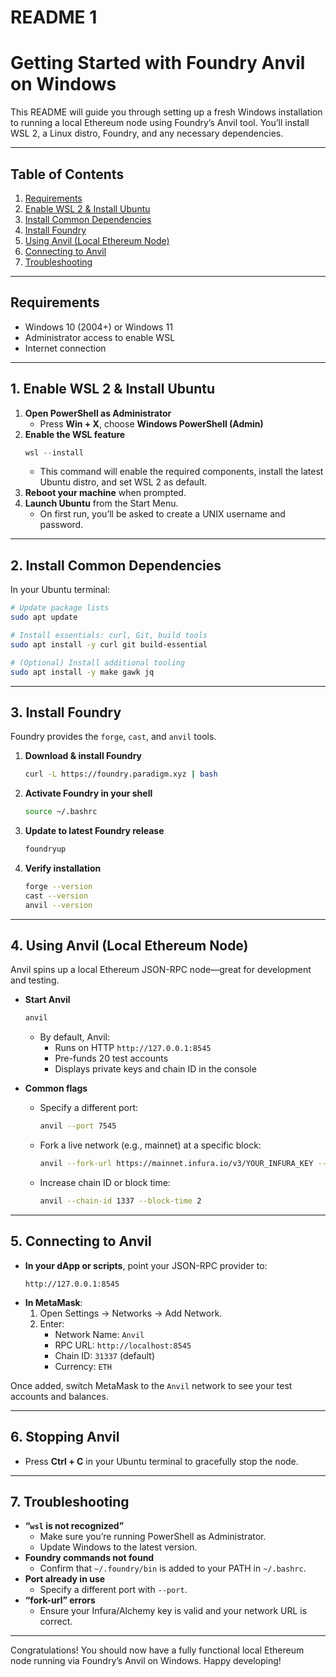 # README 1
# Getting Started with Foundry Anvil on Windows

This README will guide you through setting up a fresh Windows installation to running a local Ethereum node using Foundry’s Anvil tool. You’ll install WSL 2, a Linux distro, Foundry, and any necessary dependencies.

---

## Table of Contents

1. [Requirements](#requirements)  
2. [Enable WSL 2 & Install Ubuntu](#enable-wsl-2--install-ubuntu)  
3. [Install Common Dependencies](#install-common-dependencies)  
4. [Install Foundry](#install-foundry)  
5. [Using Anvil (Local Ethereum Node)](#using-anvil-local-ethereum-node)  
6. [Connecting to Anvil](#connecting-to-anvil)  
7. [Troubleshooting](#troubleshooting)  

---

## Requirements

- Windows 10 (2004+) or Windows 11  
- Administrator access to enable WSL  
- Internet connection  

---

## 1. Enable WSL 2 & Install Ubuntu

1. **Open PowerShell as Administrator**  
   - Press **Win + X**, choose **Windows PowerShell (Admin)**
2. **Enable the WSL feature**  
   ```powershell
   wsl --install
   ```
   - This command will enable the required components, install the latest Ubuntu distro, and set WSL 2 as default.
3. **Reboot your machine** when prompted.
4. **Launch Ubuntu** from the Start Menu.  
   - On first run, you’ll be asked to create a UNIX username and password.

---

## 2. Install Common Dependencies

In your Ubuntu terminal:

```bash
# Update package lists
sudo apt update

# Install essentials: curl, Git, build tools
sudo apt install -y curl git build-essential

# (Optional) Install additional tooling
sudo apt install -y make gawk jq
```

---

## 3. Install Foundry

Foundry provides the `forge`, `cast`, and `anvil` tools.

1. **Download & install Foundry**  
   ```bash
   curl -L https://foundry.paradigm.xyz | bash
   ```
2. **Activate Foundry in your shell**  
   ```bash
   source ~/.bashrc
   ```
3. **Update to latest Foundry release**  
   ```bash
   foundryup
   ```
4. **Verify installation**  
   ```bash
   forge --version
   cast --version
   anvil --version
   ```

---

## 4. Using Anvil (Local Ethereum Node)

Anvil spins up a local Ethereum JSON-RPC node—great for development and testing.

- **Start Anvil**  
  ```bash
  anvil
  ```
  - By default, Anvil:
    - Runs on HTTP `http://127.0.0.1:8545`
    - Pre-funds 20 test accounts
    - Displays private keys and chain ID in the console

- **Common flags**  
  - Specify a different port:  
    ```bash
    anvil --port 7545
    ```
  - Fork a live network (e.g., mainnet) at a specific block:  
    ```bash
    anvil --fork-url https://mainnet.infura.io/v3/YOUR_INFURA_KEY --fork-block-number 17000000
    ```
  - Increase chain ID or block time:  
    ```bash
    anvil --chain-id 1337 --block-time 2
    ```

---

## 5. Connecting to Anvil

- **In your dApp or scripts**, point your JSON-RPC provider to:
  ```
  http://127.0.0.1:8545
  ```
- **In MetaMask**:
  1. Open Settings → Networks → Add Network.  
  2. Enter:
     - Network Name: `Anvil`  
     - RPC URL: `http://localhost:8545`  
     - Chain ID: `31337` (default)  
     - Currency: `ETH`

Once added, switch MetaMask to the `Anvil` network to see your test accounts and balances.

---

## 6. Stopping Anvil

- Press **Ctrl + C** in your Ubuntu terminal to gracefully stop the node.

---

## 7. Troubleshooting

- **“`wsl` is not recognized”**  
  - Make sure you’re running PowerShell as Administrator.
  - Update Windows to the latest version.
- **Foundry commands not found**  
  - Confirm that `~/.foundry/bin` is added to your PATH in `~/.bashrc`.
- **Port already in use**  
  - Specify a different port with `--port`.
- **“fork-url” errors**  
  - Ensure your Infura/Alchemy key is valid and your network URL is correct.

---

Congratulations! You should now have a fully functional local Ethereum node running via Foundry’s Anvil on Windows. Happy developing!

